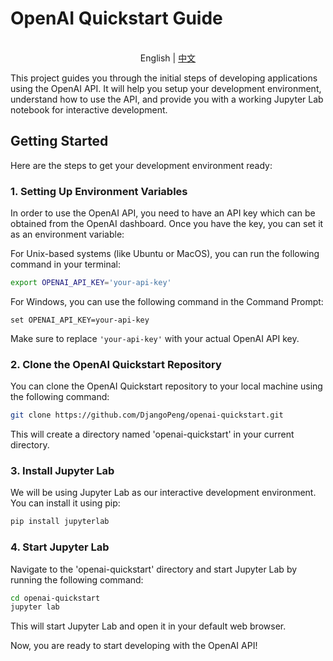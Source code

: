 # OpenAI Quickstart Guide

<p align="center">
    <br> English | <a href="README-CN.md">中文</a>
</p>

This project guides you through the initial steps of developing applications using the OpenAI API. It will help you setup your development environment, understand how to use the API, and provide you with a working Jupyter Lab notebook for interactive development.

## Getting Started

Here are the steps to get your development environment ready:

### 1. Setting Up Environment Variables

In order to use the OpenAI API, you need to have an API key which can be obtained from the OpenAI dashboard. Once you have the key, you can set it as an environment variable:

For Unix-based systems (like Ubuntu or MacOS), you can run the following command in your terminal:

```bash
export OPENAI_API_KEY='your-api-key'
```

For Windows, you can use the following command in the Command Prompt:

```
set OPENAI_API_KEY=your-api-key
```

Make sure to replace `'your-api-key'` with your actual OpenAI API key.

### 2. Clone the OpenAI Quickstart Repository

You can clone the OpenAI Quickstart repository to your local machine using the following command:

```bash
git clone https://github.com/DjangoPeng/openai-quickstart.git
```

This will create a directory named 'openai-quickstart' in your current directory.

### 3. Install Jupyter Lab

We will be using Jupyter Lab as our interactive development environment. You can install it using pip:

```bash
pip install jupyterlab
```

### 4. Start Jupyter Lab

Navigate to the 'openai-quickstart' directory and start Jupyter Lab by running the following command:

```bash
cd openai-quickstart
jupyter lab
```

This will start Jupyter Lab and open it in your default web browser.

Now, you are ready to start developing with the OpenAI API!
